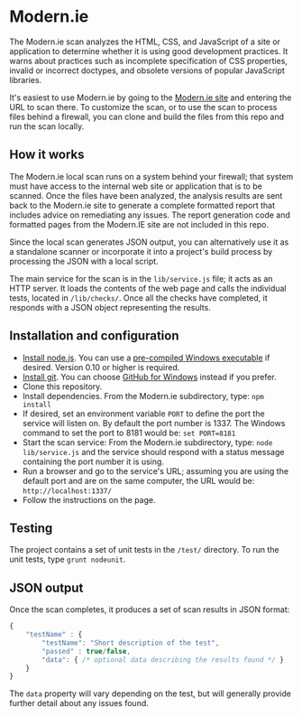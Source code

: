 # Modern.ie

The Modern.ie scan analyzes the HTML, CSS, and JavaScript of a site or application to
determine whether it is using good development practices.
It warns about practices such as incomplete specification of CSS properties, invalid or incorrect
doctypes, and obsolete versions of popular JavaScript libraries.

It's easiest to use Modern.ie by going to the [Modern.ie site](http://Modern.ie) 
and entering the URL to scan there. To customize the scan, or to use the scan
to process files behind a firewall, you can clone and build the files from this repo
and run the scan locally.

## How it works

The Modern.ie local scan runs on a system behind your firewall; that system must have
access to the internal web site or application that is to be scanned.
Once the files have been analyzed, the analysis results are sent back to the Modern.ie
site to generate a complete formatted report that includes advice on remediating any issues.
The report generation code and formatted pages from the Modern.IE site are not included in this repo.

Since the local scan generates JSON output, you can alternatively use it as a standalone scanner
or incorporate it into a project's build process by processing the JSON with a local script.

The main service for the scan is in the `lib/service.js` file; it acts as an HTTP server.
It loads the contents of the web page and calls the individual tests, located in `/lib/checks/`.
Once all the checks have completed, it responds with a JSON object representing the results.

## Installation and configuration

* [Install node.js](https://github.com/joyent/node/wiki/Installation). You can use a [pre-compiled Windows executable](https://github.com/joyent/node/wiki/Installation#installing-on-windows) if desired. Version 0.10 or higher is required.
* [Install git](http://git-scm.com/downloads). You can choose [GitHub for Windows](http://windows.github.com/) instead if you prefer.
* Clone this repository.
* Install dependencies. From the Modern.ie subdirectory, type: `npm install`
* If desired, set an environment variable `PORT` to define the port the service will listen on. By default the port number is 1337. The Windows command to set the port to 8181 would be: `set PORT=8181`
* Start the scan service: From the Modern.ie subdirectory, type: `node lib/service.js` and the service should respond with a status message containing the port number it is using.
* Run a browser and go to the service's URL; assuming you are using the default port and are on the same computer, the URL would be: `http://localhost:1337/`
* Follow the instructions on the page.

## Testing

The project contains a set of unit tests in the `/test/` directory. To run the unit tests, type `grunt nodeunit`.

## JSON output

Once the scan completes, it produces a set of scan results in JSON format:
```js
{
    "testName" : {
        "testName": "Short description of the test",
        "passed" : true/false,
        "data": { /* optional data describing the results found */ }
    }
}
```

The `data` property will vary depending on the test, but will generally provide further detail about any issues found.
